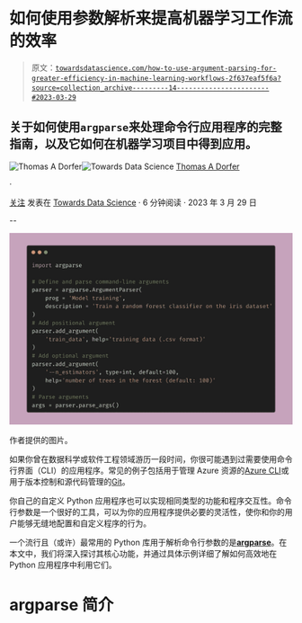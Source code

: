 # 如何使用参数解析来提高机器学习工作流的效率

> 原文：[`towardsdatascience.com/how-to-use-argument-parsing-for-greater-efficiency-in-machine-learning-workflows-2f637eaf5f6a?source=collection_archive---------14-----------------------#2023-03-29`](https://towardsdatascience.com/how-to-use-argument-parsing-for-greater-efficiency-in-machine-learning-workflows-2f637eaf5f6a?source=collection_archive---------14-----------------------#2023-03-29)

## 关于如何使用`argparse`来处理命令行应用程序的完整指南，以及它如何在机器学习项目中得到应用。

[](https://thomasdorfer.medium.com/?source=post_page-----2f637eaf5f6a--------------------------------)![Thomas A Dorfer](https://thomasdorfer.medium.com/?source=post_page-----2f637eaf5f6a--------------------------------)[](https://towardsdatascience.com/?source=post_page-----2f637eaf5f6a--------------------------------)![Towards Data Science](https://towardsdatascience.com/?source=post_page-----2f637eaf5f6a--------------------------------) [Thomas A Dorfer](https://thomasdorfer.medium.com/?source=post_page-----2f637eaf5f6a--------------------------------)

·

[关注](https://medium.com/m/signin?actionUrl=https%3A%2F%2Fmedium.com%2F_%2Fsubscribe%2Fuser%2F7c54f9b62b90&operation=register&redirect=https%3A%2F%2Ftowardsdatascience.com%2Fhow-to-use-argument-parsing-for-greater-efficiency-in-machine-learning-workflows-2f637eaf5f6a&user=Thomas+A+Dorfer&userId=7c54f9b62b90&source=post_page-7c54f9b62b90----2f637eaf5f6a---------------------post_header-----------) 发表在 [Towards Data Science](https://towardsdatascience.com/?source=post_page-----2f637eaf5f6a--------------------------------) · 6 分钟阅读 · 2023 年 3 月 29 日 [](https://medium.com/m/signin?actionUrl=https%3A%2F%2Fmedium.com%2F_%2Fvote%2Ftowards-data-science%2F2f637eaf5f6a&operation=register&redirect=https%3A%2F%2Ftowardsdatascience.com%2Fhow-to-use-argument-parsing-for-greater-efficiency-in-machine-learning-workflows-2f637eaf5f6a&user=Thomas+A+Dorfer&userId=7c54f9b62b90&source=-----2f637eaf5f6a---------------------clap_footer-----------)

--

[](https://medium.com/m/signin?actionUrl=https%3A%2F%2Fmedium.com%2F_%2Fbookmark%2Fp%2F2f637eaf5f6a&operation=register&redirect=https%3A%2F%2Ftowardsdatascience.com%2Fhow-to-use-argument-parsing-for-greater-efficiency-in-machine-learning-workflows-2f637eaf5f6a&source=-----2f637eaf5f6a---------------------bookmark_footer-----------)![](img/69122e7dab880b86b587b9c89ca6fe94.png)

作者提供的图片。

如果你曾在数据科学或软件工程领域游历一段时间，你很可能遇到过需要使用命令行界面（CLI）的应用程序。常见的例子包括用于管理 Azure 资源的[Azure CLI](https://learn.microsoft.com/en-us/cli/azure/)或用于版本控制和源代码管理的[Git](https://git-scm.com/book/en/v2/Getting-Started-The-Command-Line)。

你自己的自定义 Python 应用程序也可以实现相同类型的功能和程序交互性。命令行参数是一个很好的工具，可以为你的应用程序提供必要的灵活性，使你和你的用户能够无缝地配置和自定义程序的行为。

一个流行且（或许）最常用的 Python 库用于解析命令行参数的是[**argparse**](https://docs.python.org/3/library/argparse.html)。在本文中，我们将深入探讨其核心功能，并通过具体示例详细了解如何高效地在 Python 应用程序中利用它们。

# argparse 简介
